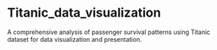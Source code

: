 # Titanic_data_visualization
A comprehensive analysis of passenger survival patterns using Titanic dataset for data visualization and presentation.
